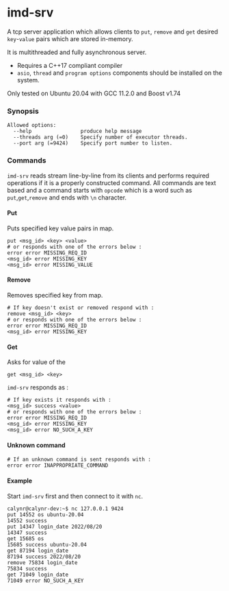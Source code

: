 # imd-srv
A tcp server application which allows clients to `put`, `remove` and `get` desired `key`-`value` pairs which are stored in-memory.

It is multithreaded and fully asynchronous server.

- Requires a C++17 compliant compiler
- `asio`, `thread` and `program options` components should be installed on the system.

Only tested on Ubuntu 20.04 with GCC 11.2.0 and Boost v1.74

### Synopsis
```console
Allowed options:
  --help                produce help message
  --threads arg (=0)    Specify number of executor threads.
  --port arg (=9424)    Specify port number to listen.
```

### Commands
`imd-srv` reads stream line-by-line from its clients and performs required operations if it is a properly constructed command.
All commands are text based and a command starts with `opcode` which is a word such as `put`,`get`,`remove` and ends with `\n` character.

#### Put
Puts specified key value pairs in map.
```console
put <msg_id> <key> <value>
# or responds with one of the errors below :
error error MISSING_REQ_ID
<msg_id> error MISSING_KEY
<msg_id> error MISSING_VALUE
```

#### Remove
Removes specified key from map.

``` console
# If key doesn't exist or removed respond with :
remove <msg_id> <key>
# or responds with one of the errors below :
error error MISSING_REQ_ID
<msg_id> error MISSING_KEY
````

#### Get
Asks for value of the <key>

```console
get <msg_id> <key>
```

`imd-srv` responds as :
``` console
# If key exists it responds with :
<msg_id> success <value>
# or responds with one of the errors below :
error error MISSING_REQ_ID
<msg_id> error MISSING_KEY
<msg_id> error NO_SUCH_A_KEY
```
#### Unknown command
```console
# If an unknown command is sent responds with :
error error INAPPROPRIATE_COMMAND
```

#### Example
Start `imd-srv` first and then connect to it with `nc`.

``` console
calynr@calynr-dev:~$ nc 127.0.0.1 9424
put 14552 os ubuntu-20.04
14552 success
put 14347 login_date 2022/08/20
14347 success
get 15685 os
15685 success ubuntu-20.04
get 87194 login_date
87194 success 2022/08/20
remove 75834 login_date
75834 success
get 71049 login_date
71049 error NO_SUCH_A_KEY
```

